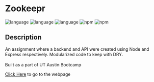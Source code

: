# Zookeepr

  ![language](https://img.shields.io/badge/language-HTML-yellow)
  ![language](https://img.shields.io/badge/language-CSS-yellow)
  ![language](https://img.shields.io/badge/language-JavaScript-yellow)
  ![npm](https://img.shields.io/badge/jest-^27.5.1-blue)
  ![npm](https://img.shields.io/badge/express-^4.17.3-blue)

## Description
An assignment where a backend and API were created using Node and Express respectively. Modularized code to keep with DRY.
<br><br>
Built as a part of UT Austin Bootcamp

[Click Here](https://agile-reef-86198.herokuapp.com/) to go to the webpage
